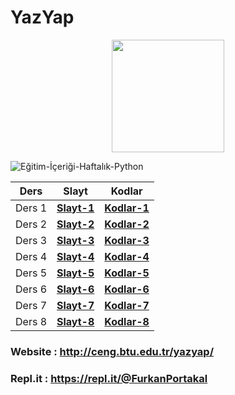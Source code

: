 # YazYap


<p align="center"><img src="https://user-images.githubusercontent.com/56169582/108824586-f04b9800-75d2-11eb-9901-f9d7508ffda2.jpg" width="180px"/></p>

![Eğitim-İçeriği-Haftalık-Python](https://user-images.githubusercontent.com/56169582/108825214-cc3c8680-75d3-11eb-9f81-7201543d4da5.png)

Ders | Slayt | Kodlar
---- | ----  | ----  
Ders 1 | **[Slayt-1](https://github.com/fport/YazYap/blob/master/Slaytlar/Yazyap%20Python%20Ders%201%20.pptx)** | **[Kodlar-1](https://github.com/fport/YazYap/tree/master/Kodlar/Ders-1)**  
Ders 2 | **[Slayt-2](https://github.com/fport/YazYap/blob/master/Slaytlar/YazYapSlayt%202%20.pptx)** | **[Kodlar-2](https://github.com/fport/YazYap/tree/master/Kodlar/Ders-2)**  
Ders 3 | **[Slayt-3](https://github.com/fport/YazYap/blob/master/Slaytlar/Yazyap%20Python%20Ders%203%20.pptx)** | **[Kodlar-3](https://github.com/fport/YazYap/tree/master/Kodlar/Ders-3)**  
Ders 4 | **[Slayt-4](https://github.com/fport/YazYap/blob/master/Slaytlar/YazYap%20Ders%204%20.pptx)** | **[Kodlar-4](https://github.com/fport/YazYap/tree/master/Kodlar/Ders-4)**  
Ders 5 | **[Slayt-5](https://github.com/fport/YazYap/blob/master/Slaytlar/YazYap%20Ders%205%20.pptx)** | **[Kodlar-5](https://github.com/fport/YazYap/tree/master/Kodlar/Ders-5)**  
Ders 6 | **[Slayt-6](https://github.com/fport/YazYap/blob/master/Slaytlar/YazYap%20Python%20Ders%206%20.pptx)** | **[Kodlar-6](https://github.com/fport/YazYap/tree/master/Kodlar/Ders-6)**  
Ders 7 | **[Slayt-7](https://github.com/fport/YazYap/blob/master/Slaytlar/Yazyap%20Python%20Ders%207%20.pptx)** | **[Kodlar-7](https://github.com/fport/YazYap/tree/master/Kodlar/Ders-7)**  
Ders 8 | **[Slayt-8](https://github.com/fport/YazYap/blob/master/Slaytlar/Yazyap%20Python%20Ders%208.pptx)** | **[Kodlar-8](https://github.com/fport/YazYap/tree/master/Kodlar/Ders-8)**  

### Website : http://ceng.btu.edu.tr/yazyap/  
### Repl.it : https://repl.it/@FurkanPortakal
